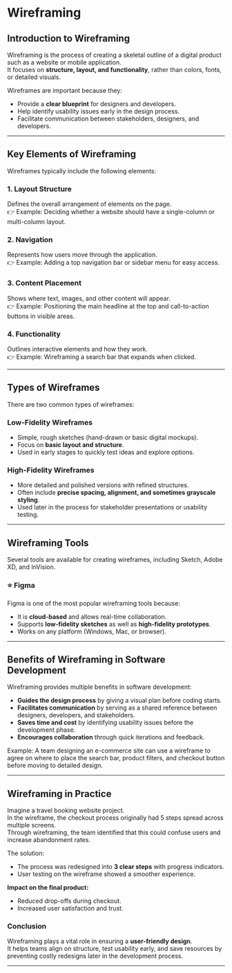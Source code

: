 # Wireframing

## Introduction to Wireframing
Wireframing is the process of creating a skeletal outline of a digital product such as a website or mobile application.  
It focuses on **structure, layout, and functionality**, rather than colors, fonts, or detailed visuals.  

Wireframes are important because they:
- Provide a **clear blueprint** for designers and developers.  
- Help identify usability issues early in the design process.  
- Facilitate communication between stakeholders, designers, and developers.  

---

## Key Elements of Wireframing
Wireframes typically include the following elements:

### 1. Layout Structure
Defines the overall arrangement of elements on the page.  
👉 Example: Deciding whether a website should have a single-column or multi-column layout.  

### 2. Navigation
Represents how users move through the application.  
👉 Example: Adding a top navigation bar or sidebar menu for easy access.  

### 3. Content Placement
Shows where text, images, and other content will appear.  
👉 Example: Positioning the main headline at the top and call-to-action buttons in visible areas.  

### 4. Functionality
Outlines interactive elements and how they work.  
👉 Example: Wireframing a search bar that expands when clicked.  

---

## Types of Wireframes
There are two common types of wireframes:

### Low-Fidelity Wireframes
- Simple, rough sketches (hand-drawn or basic digital mockups).  
- Focus on **basic layout and structure**.  
- Used in early stages to quickly test ideas and explore options.  

### High-Fidelity Wireframes
- More detailed and polished versions with refined structures.  
- Often include **precise spacing, alignment, and sometimes grayscale styling**.  
- Used later in the process for stakeholder presentations or usability testing.  

---

## Wireframing Tools
Several tools are available for creating wireframes, including Sketch, Adobe XD, and InVision.  

### ⭐ Figma
Figma is one of the most popular wireframing tools because:
- It is **cloud-based** and allows real-time collaboration.  
- Supports **low-fidelity sketches** as well as **high-fidelity prototypes**.  
- Works on any platform (Windows, Mac, or browser).  

---

## Benefits of Wireframing in Software Development
Wireframing provides multiple benefits in software development:

- **Guides the design process** by giving a visual plan before coding starts.  
- **Facilitates communication** by serving as a shared reference between designers, developers, and stakeholders.  
- **Saves time and cost** by identifying usability issues before the development phase.  
- **Encourages collaboration** through quick iterations and feedback.  

Example: A team designing an e-commerce site can use a wireframe to agree on where to place the search bar, product filters, and checkout button before moving to detailed design.  

---

## Wireframing in Practice
Imagine a travel booking website project.  
In the wireframe, the checkout process originally had 5 steps spread across multiple screens.  
Through wireframing, the team identified that this could confuse users and increase abandonment rates.  

The solution:  
- The process was redesigned into **3 clear steps** with progress indicators.  
- User testing on the wireframe showed a smoother experience.  

**Impact on the final product:**  
- Reduced drop-offs during checkout.  
- Increased user satisfaction and trust.  

### Conclusion
Wireframing plays a vital role in ensuring a **user-friendly design**.  
It helps teams align on structure, test usability early, and save resources by preventing costly redesigns later in the development process.  

---

